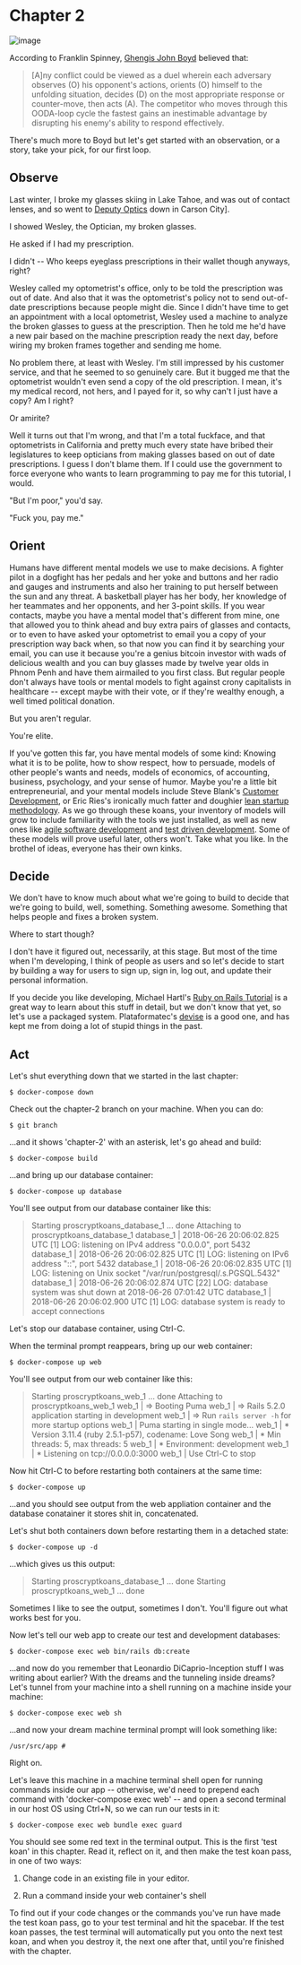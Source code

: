 # Chapter 2

![image](https://www.seba.blog/wp-content/uploads/2017/07/ooda-loop-e1500631690732.png)

According to Franklin Spinney, [Ghengis John Boyd](http://radio-weblogs.com/0107127/stories/2002/12/23/genghisJohnChuckSpinneysBioOfJohnBoyd.html) believed that:

> [A]ny conflict could be viewed as a duel wherein each adversary observes (O) his opponent's actions, orients (O) himself to the unfolding situation, decides (D) on the most appropriate response or counter-move, then acts (A). The competitor who moves through this OODA-loop cycle the fastest gains an inestimable advantage by disrupting his enemy's ability to respond effectively.

There's much more to Boyd but let's get started with an observation, or a story, take your pick, for our first loop.

## Observe

Last winter, I broke my glasses skiing in Lake Tahoe, and was out of contact lenses, and so went to [Deputy Optics](https://www.deputyoptics.com/) down in Carson City].

I showed Wesley, the Optician, my broken glasses.

He asked if I had my prescription.

I didn't -- Who keeps eyeglass prescriptions in their wallet though anyways, right?

Wesley called my optometrist's office, only to be told the prescription was out of date. And also that it was the optometrist's policy not to send out-of-date prescriptions because people might die. Since I didn't have time to get an appointment with a local optometrist, Wesley used a machine to analyze the broken glasses to guess at the prescription. Then he told me he'd have a new pair based on the machine prescription ready the next day, before wiring my broken frames together and sending me home.

No problem there, at least with Wesley. I'm still impressed by his customer service, and that he seemed to so genuinely care. But it bugged me that the optometrist wouldn't even send a copy of the old prescription. I mean, it's my medical record, not hers, and I payed for it, so why can't I just have a copy? Am I right?

Or amirite?

Well it turns out that I'm wrong, and that I'm a total fuckface, and that optometrists in California and pretty much every state have bribed their legislatures to keep opticians from making glasses based on out of date prescriptions. I guess I don't blame them. If I could use the government to force everyone who wants to learn programming to pay me for this tutorial, I would.

"But I'm poor," you'd say.

"Fuck you, pay me."

## Orient

Humans have different mental models we use to make decisions. A fighter pilot in a dogfight has her pedals and her yoke and buttons and her radio and gauges and instruments and also her training to put herself between the sun and any threat. A basketball player has her body, her knowledge of her teammates and her opponents, and her 3-point skills. If you wear contacts, maybe you have a mental model that's different from mine, one that allowed you to think ahead and buy extra pairs of glasses and contacts, or to even to have asked your optometrist to email you a copy of your prescription way back when, so that now you can find it by searching your email, you can use it because you're a genius bitcoin investor with wads of delicious wealth and you can buy glasses made by twelve year olds in Phnom Penh and have them airmailed to you first class. But regular people don't always have tools or mental models to fight against crony capitalists in healthcare -- except maybe with their vote, or if they're wealthy enough, a well timed political donation.

But you aren't regular.

You're elite.

If you've gotten this far, you have mental models of some kind: Knowing what it is to be polite, how to show respect, how to persuade, models of other people's wants and needs, models of economics, of accounting, business, psychology, and your sense of humor. Maybe you're a little bit entrepreneurial, and your mental models include Steve Blank's [Customer Development](https://en.wikipedia.org/wiki/Customer_development), or Eric Ries's ironically much fatter and doughier [lean startup methodology](https://en.wikipedia.org/wiki/Lean_startup). As we go through these koans, your inventory of models will grow to include familiarity with the tools we just installed, as well as new ones like [agile software development](https://en.wikipedia.org/wiki/Agile_software_development) and [test driven development](https://en.wikipedia.org/wiki/Test-driven_development). Some of these models will prove useful later, others won't. Take what you like. In the brothel of ideas, everyone has their own kinks.

## Decide

We don't have to know much about what we're going to build to decide that we're going to build, well, something. Something awesome. Something that helps people and fixes a broken system.

Where to start though?

I don't have it figured out, necessarily, at this stage. But most of the time when I'm developing, I think of people as users and so let's decide to start by building a way for users to sign up, sign in, log out, and update their personal information.

If you decide you like developing, Michael Hartl's [Ruby on Rails Tutorial](https://www.railstutorial.org/) is a great way to learn about this stuff in detail, but we don't know that yet, so let's use a packaged system. Plataformatec's [devise](https://github.com/plataformatec/devise) is a good one, and has kept me from doing a lot of stupid things in the past.  

## Act

Let's shut everything down that we started in the last chapter:

`$ docker-compose down`

Check out the chapter-2 branch on your machine. When you can do:

`$ git branch`

...and it shows 'chapter-2' with an asterisk, let's go ahead and build:

`$ docker-compose build`

...and bring up our database container:

`$ docker-compose up database`

You'll see output from our database container like this:

> Starting proscryptkoans_database_1 ... done
> Attaching to proscryptkoans_database_1
> database_1  | 2018-06-26 20:06:02.825 UTC [1] LOG:  listening on IPv4 address "0.0.0.0", port 5432
> database_1  | 2018-06-26 20:06:02.825 UTC [1] LOG:  listening on IPv6 address "::", port 5432
> database_1  | 2018-06-26 20:06:02.835 UTC [1] LOG:  listening on Unix socket "/var/run/postgresql/.s.PGSQL.5432"
> database_1  | 2018-06-26 20:06:02.874 UTC [22] LOG:  database system was shut down at 2018-06-26 07:01:42 UTC
> database_1  | 2018-06-26 20:06:02.900 UTC [1] LOG:  database system is ready to accept connections

Let's stop our database container, using Ctrl-C.

When the terminal prompt reappears, bring up our web container:

`$ docker-compose up web`

You'll see output from our web container like this:

> Starting proscryptkoans_web_1 ... done
> Attaching to proscryptkoans_web_1
> web_1       | => Booting Puma
> web_1       | => Rails 5.2.0 application starting in development
> web_1       | => Run `rails server -h` for more startup options
> web_1       | Puma starting in single mode...
> web_1       | * Version 3.11.4 (ruby 2.5.1-p57), codename: Love Song
> web_1       | * Min threads: 5, max threads: 5
> web_1       | * Environment: development
> web_1       | * Listening on tcp://0.0.0.0:3000
> web_1       | Use Ctrl-C to stop

Now hit Ctrl-C to before restarting both containers at the same time:

`$ docker-compose up`

...and you should see output from the web appliation container and the database conatainer it stores shit in, concatenated.

Let's shut both containers down before restarting them in a detached state:

`$ docker-compose up -d`

...which gives us this output:

> Starting proscryptkoans_database_1 ... done
> Starting proscryptkoans_web_1      ... done

Sometimes I like to see the output, sometimes I don't. You'll figure out what works best for you.

Now let's tell our web app to create our test and development databases:

`$ docker-compose exec web bin/rails db:create`

...and now do you remember that Leonardio DiCaprio-Inception stuff I was writing about earlier? With the dreams and the tunneling inside dreams? Let's tunnel from your machine into a shell running on a machine inside your machine:

 `$ docker-compose exec web sh`

...and now your dream machine terminal prompt will look something like:

`/usr/src/app #`

Right on.

Let's leave this machine in a machine terminal shell open for running commands inside our app -- otherwise, we'd need to prepend each command with 'docker-compose exec web' -- and open a second terminal in our host OS using Ctrl+N, so we can run our tests in it:

`$ docker-compose exec web bundle exec guard`

You should see some red text in the terminal output. This is the first 'test koan' in this chapter. Read it, reflect on it, and then make the test koan pass, in one of two ways:

1. Change code in an existing file in your editor.

2. Run a command inside your web container's shell

To find out if your code changes or the commands you've run have made the test koan pass, go to your test terminal and hit the spacebar. If the test koan passes, the test terminal will automatically put you onto the next test koan, and when you destroy it, the next one after that, until you're finished with the chapter.
